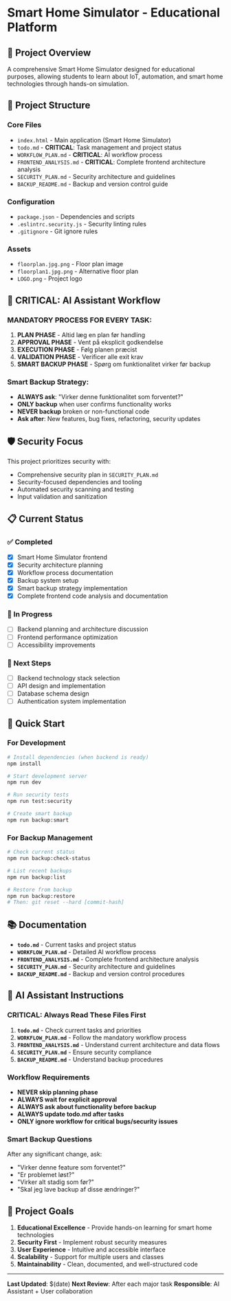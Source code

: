 # Smart Home Simulator - Educational Platform

## 🎯 Project Overview

A comprehensive Smart Home Simulator designed for educational purposes, allowing students to learn about IoT, automation, and smart home technologies through hands-on simulation.

## 📁 Project Structure

### Core Files
- `index.html` - Main application (Smart Home Simulator)
- `todo.md` - **CRITICAL**: Task management and project status
- `WORKFLOW_PLAN.md` - **CRITICAL**: AI workflow process
- `FRONTEND_ANALYSIS.md` - **CRITICAL**: Complete frontend architecture analysis
- `SECURITY_PLAN.md` - Security architecture and guidelines
- `BACKUP_README.md` - Backup and version control guide

### Configuration
- `package.json` - Dependencies and scripts
- `.eslintrc.security.js` - Security linting rules
- `.gitignore` - Git ignore rules

### Assets
- `floorplan.jpg.png` - Floor plan image
- `floorplan1.jpg.png` - Alternative floor plan
- `LOGO.png` - Project logo

## 🔄 **CRITICAL: AI Assistant Workflow**

### **MANDATORY PROCESS FOR EVERY TASK:**
1. **PLAN PHASE** - Altid læg en plan før handling
2. **APPROVAL PHASE** - Vent på eksplicit godkendelse
3. **EXECUTION PHASE** - Følg planen præcist
4. **VALIDATION PHASE** - Verificer alle exit krav
5. **SMART BACKUP PHASE** - Spørg om funktionalitet virker før backup

### **Smart Backup Strategy:**
- **ALWAYS ask**: "Virker denne funktionalitet som forventet?"
- **ONLY backup** when user confirms functionality works
- **NEVER backup** broken or non-functional code
- **Ask after**: New features, bug fixes, refactoring, security updates

## 🛡️ Security Focus

This project prioritizes security with:
- Comprehensive security plan in `SECURITY_PLAN.md`
- Security-focused dependencies and tooling
- Automated security scanning and testing
- Input validation and sanitization

## 📋 Current Status

### ✅ Completed
- [x] Smart Home Simulator frontend
- [x] Security architecture planning
- [x] Workflow process documentation
- [x] Backup system setup
- [x] Smart backup strategy implementation
- [x] Complete frontend code analysis and documentation

### 🔄 In Progress
- [ ] Backend planning and architecture discussion
- [ ] Frontend performance optimization
- [ ] Accessibility improvements

### 📝 Next Steps
- [ ] Backend technology stack selection
- [ ] API design and implementation
- [ ] Database schema design
- [ ] Authentication system implementation

## 🚀 Quick Start

### For Development
```bash
# Install dependencies (when backend is ready)
npm install

# Start development server
npm run dev

# Run security tests
npm run test:security

# Create smart backup
npm run backup:smart
```

### For Backup Management
```bash
# Check current status
npm run backup:check-status

# List recent backups
npm run backup:list

# Restore from backup
npm run backup:restore
# Then: git reset --hard [commit-hash]
```

## 📚 Documentation

- **`todo.md`** - Current tasks and project status
- **`WORKFLOW_PLAN.md`** - Detailed AI workflow process
- **`FRONTEND_ANALYSIS.md`** - Complete frontend architecture analysis
- **`SECURITY_PLAN.md`** - Security architecture and guidelines
- **`BACKUP_README.md`** - Backup and version control procedures

## 🔧 AI Assistant Instructions

### **CRITICAL: Always Read These Files First**
1. **`todo.md`** - Check current tasks and priorities
2. **`WORKFLOW_PLAN.md`** - Follow the mandatory workflow process
3. **`FRONTEND_ANALYSIS.md`** - Understand current architecture and data flows
4. **`SECURITY_PLAN.md`** - Ensure security compliance
5. **`BACKUP_README.md`** - Understand backup procedures

### **Workflow Requirements**
- **NEVER skip planning phase**
- **ALWAYS wait for explicit approval**
- **ALWAYS ask about functionality before backup**
- **ALWAYS update todo.md after tasks**
- **ONLY ignore workflow for critical bugs/security issues**

### **Smart Backup Questions**
After any significant change, ask:
- "Virker denne feature som forventet?"
- "Er problemet løst?"
- "Virker alt stadig som før?"
- "Skal jeg lave backup af disse ændringer?"

## 🎯 Project Goals

1. **Educational Excellence** - Provide hands-on learning for smart home technologies
2. **Security First** - Implement robust security measures
3. **User Experience** - Intuitive and accessible interface
4. **Scalability** - Support for multiple users and classes
5. **Maintainability** - Clean, documented, and well-structured code

---

**Last Updated**: $(date)
**Next Review**: After each major task
**Responsible**: AI Assistant + User collaboration
